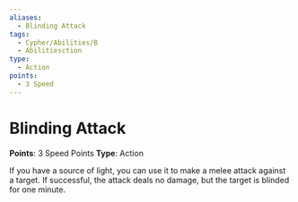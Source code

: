 ```yaml
---
aliases:
  - Blinding Attack
tags:
  - Cypher/Abilities/B
  - Abilitiesction
type:
  - Action
points:
  - 3 Speed
---
```


# Blinding Attack

**Points**: 3 Speed Points
**Type**: Action

If you have a source of light, you can use it to make a melee attack against a target. If successful, the attack deals no damage, but the target is blinded for one minute.
